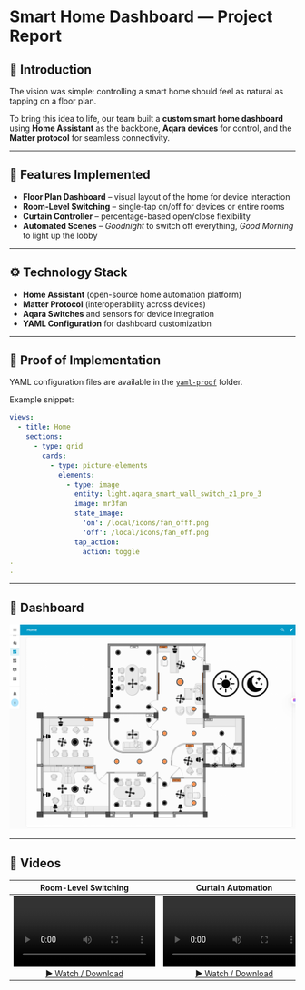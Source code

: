 # Smart Home Dashboard — Project Report

## 🌟 Introduction
The vision was simple: controlling a smart home should feel as natural as tapping on a floor plan.  

To bring this idea to life, our team built a **custom smart home dashboard** using **Home Assistant** as the backbone, **Aqara devices** for control, and the **Matter protocol** for seamless connectivity.  

---

## 🏡 Features Implemented
- **Floor Plan Dashboard** – visual layout of the home for device interaction  
- **Room-Level Switching** – single-tap on/off for devices or entire rooms  
- **Curtain Controller** – percentage-based open/close flexibility  
- **Automated Scenes** – *Goodnight* to switch off everything, *Good Morning* to light up the lobby  

---

## ⚙️ Technology Stack
- **Home Assistant** (open-source home automation platform)  
- **Matter Protocol** (interoperability across devices)  
- **Aqara Switches** and sensors for device integration  
- **YAML Configuration** for dashboard customization  

---

## 📂 Proof of Implementation
YAML configuration files are available in the [`yaml-proof`](yaml-proof/floor_plan.yaml) folder.  

Example snippet:

```yaml
views:
  - title: Home
    sections:
      - type: grid
        cards:
          - type: picture-elements
            elements:
              - type: image
                entity: light.aqara_smart_wall_switch_z1_pro_3
                image: mr3fan
                state_image:
                  'on': /local/icons/fan_offf.png
                  'off': /local/icons/fan_off.png
                tap_action:
                  action: toggle
.
.
```
---

## 📸 Dashboard
![Dashboard Preview](images/dashboard.png)


---


## 🎥 Videos


<div align="center">


| Room-Level Switching | Curtain Automation | Goodnight & Good Morning Scenes |
|:--------------------:|:------------------:|:-----------------------------:|
| <video width="250" controls><source src="videos/room_video.mp4" type="video/mp4"></video><br>[▶️ Watch / Download](videos/room_video.mp4) | <video width="250" controls><source src="videos/curtain_video.mp4" type="video/mp4"></video><br>[▶️ Watch / Download](videos/curtain_video.mp4) | <video width="250" controls><source src="videos/gn_gm_video.mp4" type="video/mp4"></video><br>[▶️ Watch / Download](videos/gn_gm_video.mp4) |

</div>

